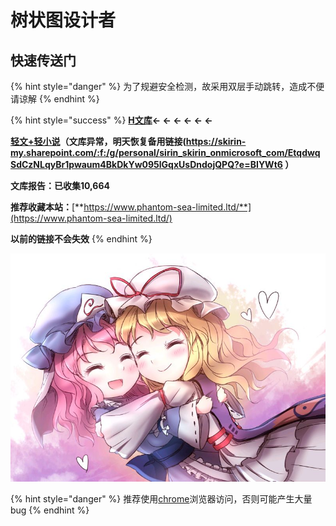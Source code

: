# 树状图设计者

## 快速传送门

{% hint style="danger" %}
为了规避安全检测，故采用双层手动跳转，造成不便请谅解
{% endhint %}

{% hint style="success" %}
[**H文库**](http://pan.phantom-sea-limited.ltd:222/)**← ← ← ← ← ←**

[**轻文+轻小说**](http://nov.phantom-sea-limited.ltd:333/)**（文库异常，明天恢复备用链接(https://skirin-my.sharepoint.com/:f:/g/personal/sirin_skirin_onmicrosoft_com/EtqdwqSdCzNLqyBr1pwaum4BkDkYw095lGqxUsDndojQPQ?e=BIYWt6 ）**

**文库报告：已收集10,664**

**推荐收藏本站：**[**https://www.phantom-sea-limited.ltd/**](https://www.phantom-sea-limited.ltd/)

**以前的链接不会失效**
{% endhint %}

![](.gitbook/assets/agg-zo-w-t1-yhq66o-cty.jpg)

{% hint style="danger" %}
推荐使用[chrome](https://www.google.cn/intl/zh-CN/chrome/)浏览器访问，否则可能产生大量bug
{% endhint %}

